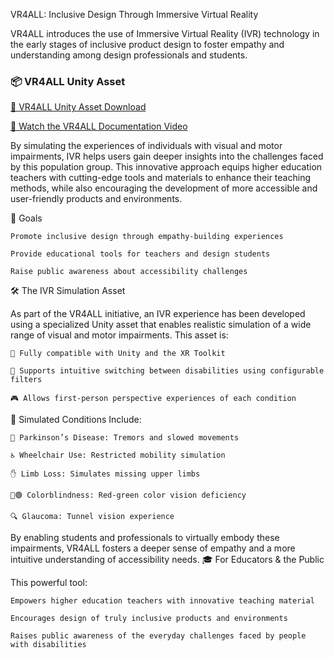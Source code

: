 VR4ALL: Inclusive Design Through Immersive Virtual Reality

VR4ALL introduces the use of Immersive Virtual Reality (IVR) technology in the early stages of inclusive product design to foster empathy and understanding among design professionals and students.

### 📦 VR4ALL Unity Asset

[🔗 VR4ALL Unity Asset Download](https://aegeangr-my.sharepoint.com/:f:/g/personal/v_kasapakis_aegean_gr/EknhQh9UrqBDsnM2UFAoJVoBjm2Bnpc9jIy72s2H3sEMfw?e=6Q2bSN)

[🎥 Watch the VR4ALL Documentation Video](https://youtu.be/bX7ua0AJof0)

By simulating the experiences of individuals with visual and motor impairments, IVR helps users gain deeper insights into the challenges faced by this population group. This innovative approach equips higher education teachers with cutting-edge tools and materials to enhance their teaching methods, while also encouraging the development of more accessible and user-friendly products and environments.

🎯 Goals

    Promote inclusive design through empathy-building experiences

    Provide educational tools for teachers and design students

    Raise public awareness about accessibility challenges

🛠️ The IVR Simulation Asset

As part of the VR4ALL initiative, an IVR experience has been developed using a specialized Unity asset that enables realistic simulation of a wide range of visual and motor impairments. This asset is:

    🔁 Fully compatible with Unity and the XR Toolkit

    🔄 Supports intuitive switching between disabilities using configurable filters

    🎮 Allows first-person perspective experiences of each condition

🧠 Simulated Conditions Include:

    🧯 Parkinson’s Disease: Tremors and slowed movements

    ♿ Wheelchair Use: Restricted mobility simulation

    ✋ Limb Loss: Simulates missing upper limbs

    🔴🟢 Colorblindness: Red-green color vision deficiency

    🔍 Glaucoma: Tunnel vision experience

By enabling students and professionals to virtually embody these impairments, VR4ALL fosters a deeper sense of empathy and a more intuitive understanding of accessibility needs.
🎓 For Educators & the Public

This powerful tool:

    Empowers higher education teachers with innovative teaching material

    Encourages design of truly inclusive products and environments

    Raises public awareness of the everyday challenges faced by people with disabilities
